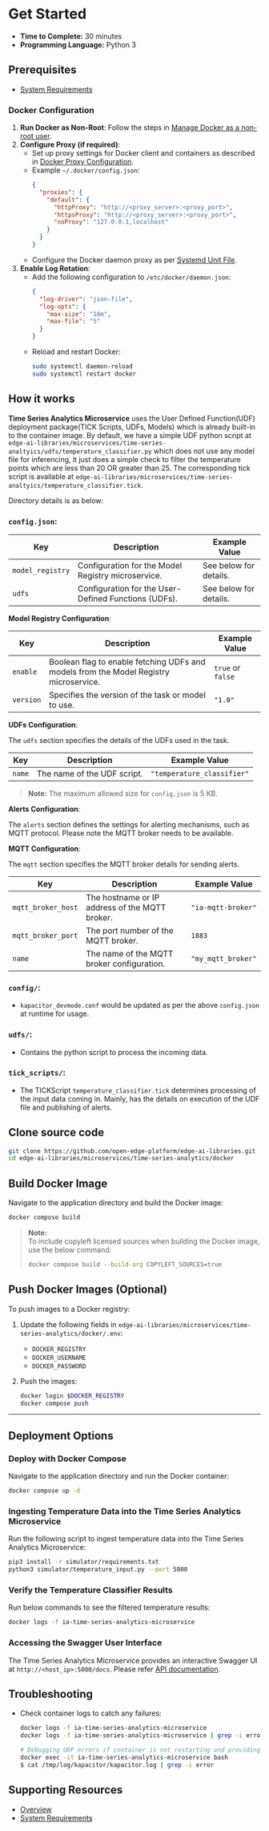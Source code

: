 # Get Started

-   **Time to Complete:** 30 minutes
-   **Programming Language:**  Python 3

## Prerequisites

- [System Requirements](system-requirements.md)


### Docker Configuration

1. **Run Docker as Non-Root**: Follow the steps in [Manage Docker as a non-root user](https://docs.docker.com/engine/install/linux-postinstall/#manage-docker-as-a-non-root-user).
2. **Configure Proxy (if required)**:
   - Set up proxy settings for Docker client and containers as described in [Docker Proxy Configuration](https://docs.docker.com/network/proxy/).
   - Example `~/.docker/config.json`:
     ```json
     {
       "proxies": {
         "default": {
           "httpProxy": "http://<proxy_server>:<proxy_port>",
           "httpsProxy": "http://<proxy_server>:<proxy_port>",
           "noProxy": "127.0.0.1,localhost"
         }
       }
     }
     ```
   - Configure the Docker daemon proxy as per [Systemd Unit File](https://docs.docker.com/engine/daemon/proxy/#systemd-unit-file).
3. **Enable Log Rotation**:
   - Add the following configuration to `/etc/docker/daemon.json`:
     ```json
     {
       "log-driver": "json-file",
       "log-opts": {
         "max-size": "10m",
         "max-file": "5"
       }
     }
     ```
   - Reload and restart Docker:
     ```bash
     sudo systemctl daemon-reload
     sudo systemctl restart docker
     ```

## How it works

**Time Series Analytics Microservice** uses the User Defined Function(UDF) deployment package(TICK Scripts, UDFs, Models) which is already built-in to the container image.
By default, we have a simple UDF python script at `edge-ai-libraries/microservices/time-series-analtyics/udfs/temperature_classifier.py` which does not use any model file for
inferencing, it just does a simple check to filter the temperature points which are less than 20 OR greater than 25. 
The corresponding tick script is available at `edge-ai-libraries/microservices/time-series-analtyics/temperature_classifier.tick`. 

Directory details is as below:
  
### **`config.json`**:


| Key                     | Description                                                                                     | Example Value                          |
|-------------------------|-------------------------------------------------------------------------------------------------|----------------------------------------|
| `model_registry` | Configuration for the Model Registry microservice.       | See below for details.                      |
| `udfs`                  | Configuration for the User-Defined Functions (UDFs).                                           | See below for details.                 |

**Model Registry Configuration**:

| Key                     | Description                                                                                     | Example Value                          |
|-------------------------|-------------------------------------------------------------------------------------------------|----------------------------------------|
| `enable` | Boolean flag to enable fetching UDFs and models from the Model Registry microservice.       | `true` or `false`                      |
| `version`               | Specifies the version of the task or model to use.                                             | `"1.0"`                                |

**UDFs Configuration**:

The `udfs` section specifies the details of the UDFs used in the task.

| Key     | Description                                                                 | Example Value                          |
|---------|-----------------------------------------------------------------------------|----------------------------------------|
| `name`  | The name of the UDF script.                                                 | `"temperature_classifier"`       |

> **Note:** The maximum allowed size for `config.json` is 5 KB.

**Alerts Configuration**: <Optional>

The `alerts` section defines the settings for alerting mechanisms, such as MQTT protocol.
Please note the MQTT broker needs to be available.

**MQTT Configuration**:

The `mqtt` section specifies the MQTT broker details for sending alerts.

| Key                 | Description                                                                 | Example Value          |
|---------------------|-----------------------------------------------------------------------------|------------------------|
| `mqtt_broker_host`  | The hostname or IP address of the MQTT broker.                              | `"ia-mqtt-broker"`     |
| `mqtt_broker_port`  | The port number of the MQTT broker.                                         | `1883`                |
| `name`              | The name of the MQTT broker configuration.                                 | `"my_mqtt_broker"`     |


### **`config/`**:
  - `kapacitor_devmode.conf` would be updated as per the above `config.json` at runtime for usage.

### **`udfs/`**:
  - Contains the python script to process the incoming data.

### **`tick_scripts/`**:
  - The TICKScript `temperature_classifier.tick` determines processing of the input data coming in.
    Mainly, has the details on execution of the UDF file and publishing of alerts. 

## Clone source code

```bash
git clone https://github.com/open-edge-platform/edge-ai-libraries.git
cd edge-ai-libraries/microservices/time-series-analytics/docker
```

## Build Docker Image

Navigate to the application directory and build the Docker image:

```bash
docker compose build
```

> **Note:**  
> To include copyleft licensed sources when building the Docker image, use the below command:
>
> ```bash
> docker compose build --build-arg COPYLEFT_SOURCES=true
> ```

## Push Docker Images (Optional)

To push images to a Docker registry:

1. Update the following fields in `edge-ai-libraries/microservices/time-series-analytics/docker/.env`:
   - `DOCKER_REGISTRY`
   - `DOCKER_USERNAME`
   - `DOCKER_PASSWORD`

2. Push the images:
   ```bash
   docker login $DOCKER_REGISTRY
   docker compose push
   ```

---

## Deployment Options

### Deploy with Docker Compose

Navigate to the application directory and run the Docker container:

```bash
docker compose up -d
```

### Ingesting Temperature Data into the Time Series Analytics Microservice

Run the following script to ingest temperature data into the Time Series Analytics Microservice:

```sh
pip3 install -r simulator/requirements.txt
python3 simulator/temperature_input.py --port 5000
```

### Verify the Temperature Classifier Results

Run below commands to see the filtered temperature results:


``` bash
docker logs -f ia-time-series-analytics-microservice
```

### Accessing the Swagger User Interface

The Time Series Analytics Microservice provides an interactive Swagger UI at `http://<host_ip>:5000/docs`.
Please refer [API documentation](./how-to-access-api.md).

## Troubleshooting

- Check container logs to catch any failures:

  ```bash
  docker logs -f ia-time-series-analytics-microservice
  docker logs -f ia-time-series-analytics-microservice | grep -i error

  # Debugging UDF errors if container is not restarting and providing expected results
  docker exec -it ia-time-series-analytics-microservice bash
  $ cat /tmp/log/kapacitor/kapacitor.log | grep -i error
  ```

## Supporting Resources

* [Overview](Overview.md)
* [System Requirements](system-requirements.md)
